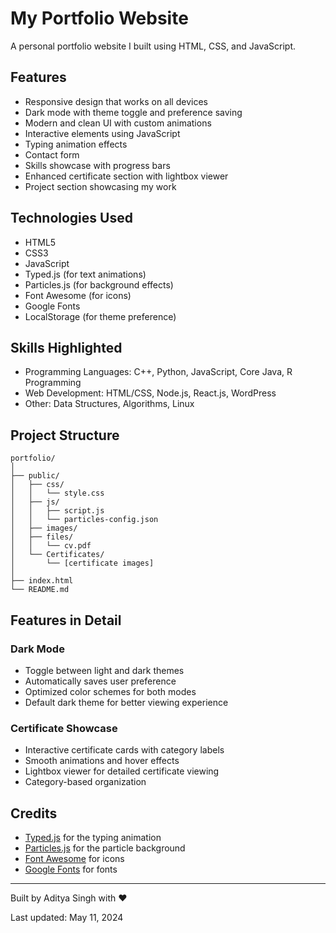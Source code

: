 # My Portfolio Website

A personal portfolio website I built using HTML, CSS, and JavaScript.

## Features

- Responsive design that works on all devices
- Dark mode with theme toggle and preference saving
- Modern and clean UI with custom animations
- Interactive elements using JavaScript
- Typing animation effects
- Contact form
- Skills showcase with progress bars
- Enhanced certificate section with lightbox viewer
- Project section showcasing my work

## Technologies Used

- HTML5
- CSS3
- JavaScript
- Typed.js (for text animations)
- Particles.js (for background effects)
- Font Awesome (for icons)
- Google Fonts
- LocalStorage (for theme preference)

## Skills Highlighted

- Programming Languages: C++, Python, JavaScript, Core Java, R Programming
- Web Development: HTML/CSS, Node.js, React.js, WordPress
- Other: Data Structures, Algorithms, Linux

## Project Structure

```
portfolio/
│
├── public/               
│   ├── css/              
│   │   └── style.css     
│   ├── js/               
│   │   ├── script.js     
│   │   └── particles-config.json
│   ├── images/           
│   ├── files/
│   │   └── cv.pdf
│   └── Certificates/
│       └── [certificate images]
│
├── index.html            
└── README.md             
```

## Features in Detail

### Dark Mode
- Toggle between light and dark themes
- Automatically saves user preference
- Optimized color schemes for both modes
- Default dark theme for better viewing experience

### Certificate Showcase
- Interactive certificate cards with category labels
- Smooth animations and hover effects
- Lightbox viewer for detailed certificate viewing
- Category-based organization

## Credits

- [Typed.js](https://github.com/mattboldt/typed.js/) for the typing animation
- [Particles.js](https://vincentgarreau.com/particles.js/) for the particle background
- [Font Awesome](https://fontawesome.com/) for icons
- [Google Fonts](https://fonts.google.com/) for fonts

---

Built by Aditya Singh with ❤️ 

Last updated: May 11, 2024
